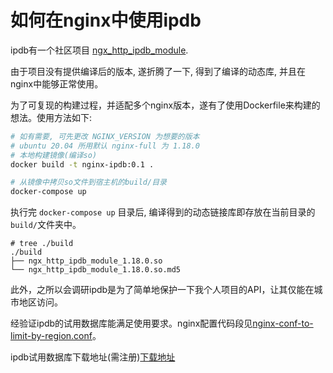 # 如何在nginx中使用ipdb

ipdb有一个社区项目 [ngx_http_ipdb_module](https://github.com/vislee/ngx_http_ipdb_module).

由于项目没有提供编译后的版本, 遂折腾了一下, 得到了编译的动态库, 并且在nginx中能够正常使用。

为了可复现的构建过程，并适配多个nginx版本，遂有了使用Dockerfile来构建的想法。使用方法如下:

```bash
# 如有需要, 可先更改 NGINX_VERSION 为想要的版本
# ubuntu 20.04 所用默认 nginx-full 为 1.18.0
# 本地构建镜像(编译so)
docker build -t nginx-ipdb:0.1 .

# 从镜像中拷贝so文件到宿主机的build/目录
docker-compose up
```

执行完 `docker-compose up` 目录后, 编译得到的动态链接库即存放在当前目录的`build/`文件夹中。

```
# tree ./build
./build
├── ngx_http_ipdb_module_1.18.0.so
└── ngx_http_ipdb_module_1.18.0.so.md5
```

此外，之所以会调研ipdb是为了简单地保护一下我个人项目的API，让其仅能在城市地区访问。

经验证ipdb的试用数据库能满足使用要求。nginx配置代码段见[nginx-conf-to-limit-by-region.conf](./nginx-conf-to-limit-by-region.conf)。

ipdb试用数据库下载地址(需注册)[下载地址](http://www.ipip.net/download.html)


